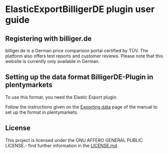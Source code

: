 
# ElasticExportBilligerDE plugin user guide

<div class="container-toc"></div>

## Registering with billiger.de

billiger.de is a German price comparison portal certified by TÜV. The platform also offers test reports and customer reviews. Please note that this website is currently only available in German.

## Setting up the data format BilligerDE-Plugin in plentymarkets

To use this format, you need the Elastic Export plugin.

Follow the instructions given on the [Exporting data](https://www.plentymarkets.co.uk/manual/data-exchange/exporting-data/#4) page of the manual to set up the format in plentymarkets.

## License

This project is licensed under the GNU AFFERO GENERAL PUBLIC LICENSE.- find further information in the [LICENSE.md](https://github.com/plentymarkets/plugin-elastic-export-billiger-de/blob/master/LICENSE.md).
